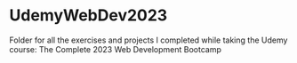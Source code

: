 # UdemyWebDev2023
Folder for all the exercises and projects I completed while taking the Udemy course: The Complete 2023 Web Development Bootcamp
